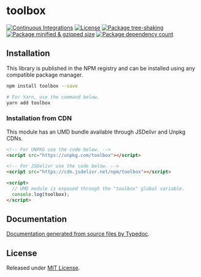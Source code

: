 # toolbox

[![Continuous Integrations](https://github.com/noxasaxon/toolbox/actions/workflows/continuous-integrations.yaml/badge.svg?branch=main)](https://github.com/noxasaxon/toolbox/actions/workflows/continuous-integrations.yaml)
[![License](https://badgen.net/github/license/noxasaxon/toolbox)](./LICENSE)
[![Package tree-shaking](https://badgen.net/bundlephobia/tree-shaking/toolbox)](https://bundlephobia.com/package/toolbox)
[![Package minified & gzipped size](https://badgen.net/bundlephobia/minzip/toolbox)](https://bundlephobia.com/package/toolbox)
[![Package dependency count](https://badgen.net/bundlephobia/dependency-count/reacttoolbox)](https://bundlephobia.com/package/toolbox)

## Installation

This library is published in the NPM registry and can be installed using any compatible package manager.

```sh
npm install toolbox --save

# For Yarn, use the command below.
yarn add toolbox
```

### Installation from CDN

This module has an UMD bundle available through JSDelivr and Unpkg CDNs.

```html
<!-- For UNPKG use the code below. -->
<script src="https://unpkg.com/toolbox"></script>

<!-- For JSDelivr use the code below. -->
<script src="https://cdn.jsdelivr.net/npm/toolbox"></script>

<script>
  // UMD module is exposed through the "toolbox" global variable.
  console.log(toolbox);
</script>
```

## Documentation

[Documentation generated from source files by Typedoc](./docs/README.md).

## License

Released under [MIT License](./LICENSE).

